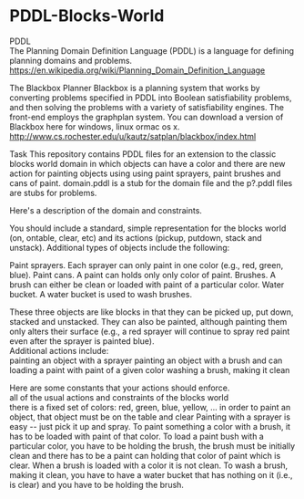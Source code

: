 # PDDL-Blocks-World
PDDL  
The Planning Domain Definition Language (PDDL) is a language for defining planning domains and problems. 
https://en.wikipedia.org/wiki/Planning_Domain_Definition_Language

The Blackbox Planner
Blackbox is a planning system that works by converting problems specified in PDDL into Boolean satisfiability problems, and then solving the problems with a variety of satisfiability engines. The front-end employs the graphplan system. You can download a version of Blackbox here for windows, linux ormac os x. 
http://www.cs.rochester.edu/u/kautz/satplan/blackbox/index.html

Task
This repository contains PDDL files for an extension to the classic blocks world domain in which objects can have a color and there are new action for painting objects using using paint sprayers, paint brushes and cans of paint. domain.pddl is a stub for the domain file and the p?.pddl files are stubs for problems. 

Here's a description of the domain and constraints.  

You should include a standard, simple representation for the blocks world (on, ontable, clear, etc) and its actions (pickup, putdown, stack and unstack). Additional types of objects include the following:  

Paint sprayers. Each sprayer can only paint in one color (e.g., red, green, blue).
Paint cans. A paint can holds only only color of paint. 
Brushes. A brush can either be clean or loaded with paint of a particular color. 
Water bucket. A water bucket is used to wash brushes. 

These three objects are like blocks in that they can be picked up, put down, stacked and unstacked. They can also be painted, although painting them only alters their surface (e.g., a red sprayer will continue to spray red paint even after the sprayer is painted blue).  
Additional actions include:  
painting an object with a sprayer 
painting an object with a brush and can 
loading a paint with paint of a given color 
washing a brush, making it clean 

Here are some constants that your actions should enforce.  
all of the usual actions and constraints of the blocks world  
there is a fixed set of colors: red, green, blue, yellow, ... 
in order to paint an object, that object must be on the table and clear 
Painting with a sprayer is easy -- just pick it up and spray. 
To paint something a color with a brush, it has to be loaded with paint of that color. 
To load a paint bush with a particular color, you have to be holding the brush, the brush must be initially clean and there has to be a paint can holding that color of paint which is clear.
When a brush is loaded with a color it is not clean. 
To wash a brush, making it clean, you have to have a water bucket that has nothing on it (i.e., is clear) and you have to be holding the brush.
